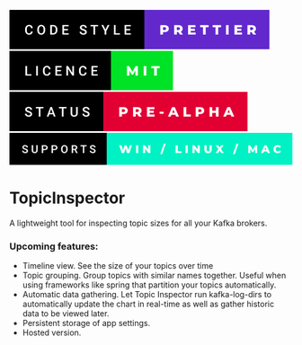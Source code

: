 [![CODESTYLE](.github\badges\code-style-prettier.svg)](https://prettier.io/)
[![LICENCE](.github\badges\licence-mit.svg)](https://github.com/FinnDore/topic-inspector/blob/main/LICENSE)
[![STATUS](.github\badges\status-pre-alpha.svg)](https://github.com/FinnDore/topic-inspector)
[![SUPPORTS](.github\badges\supports-win-_-linux-_-mac.svg)](https://github.com/FinnDore/topic-inspector)

# TopicInspector

A lightweight tool for inspecting topic sizes for all your Kafka brokers.

### Upcoming features:

-   Timeline view. See the size of your topics over time
-   Topic grouping. Group topics with similar names together. Useful when using frameworks like spring that partition your topics automatically.
-   Automatic data gathering. Let Topic Inspector run kafka-log-dirs to automatically update the chart in real-time as well as gather historic data to be viewed later.
-   Persistent storage of app settings.
-   Hosted version.

